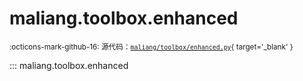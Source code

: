 # maliang.toolbox.enhanced

<small>:octicons-mark-github-16: 源代码：[`maliang/toolbox/enhanced.py`](https://github.com/Xiaokang2022/maliang/blob/3.0.0/maliang/toolbox/enhanced.py){ target='_blank' }</small>

::: maliang.toolbox.enhanced
